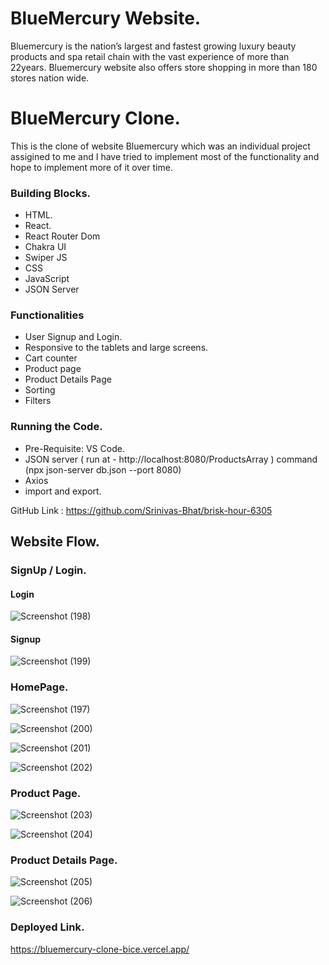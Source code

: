 # BlueMercury Website.

Bluemercury is the nation’s largest and fastest growing luxury beauty products and spa retail chain with the vast experience of more than 22years. Bluemercury website also offers store shopping in more than 180 stores nation wide.


# BlueMercury Clone.

This is the clone of website Bluemercury which was an individual project assigined to me and I have tried to implement most of the functionality and hope to implement more of it over time.


### Building Blocks.

- HTML.
- React.
- React Router Dom
- Chakra UI
- Swiper JS
- CSS
- JavaScript
- JSON Server


### Functionalities 

- User Signup and Login.
- Responsive to the tablets and large screens.
- Cart counter 
- Product page 
- Product Details Page
- Sorting
- Filters


### Running the Code.
- Pre-Requisite: VS Code.
- JSON server ( run at - http://localhost:8080/ProductsArray ) command (npx json-server db.json --port 8080)
- Axios
- import and export.

GitHub Link : https://github.com/Srinivas-Bhat/brisk-hour-6305 


## Website Flow.

### SignUp / Login.

#### Login

![Screenshot (198)](https://user-images.githubusercontent.com/101566628/180774187-b6155784-e93e-4c4b-a09f-e94d40054737.png)


#### Signup

![Screenshot (199)](https://user-images.githubusercontent.com/101566628/180774308-47309261-a161-4ddb-9a6d-640219b285d9.png)


### HomePage.

![Screenshot (197)](https://user-images.githubusercontent.com/101566628/180773632-55073045-6767-4573-a171-6b2ab8e9e053.png)


![Screenshot (200)](https://user-images.githubusercontent.com/101566628/180774421-7d4557d7-e02d-49fc-842c-2eae2975279b.png)


![Screenshot (201)](https://user-images.githubusercontent.com/101566628/180774441-05b73a49-c123-45b6-a8bc-aec2b38b82fa.png)


![Screenshot (202)](https://user-images.githubusercontent.com/101566628/180774459-13245201-f7f8-4545-8a6a-74f8e97e1368.png)


### Product Page.



![Screenshot (203)](https://user-images.githubusercontent.com/101566628/180774872-cf7f489c-8751-46a0-af4e-47f09110918d.png)



![Screenshot (204)](https://user-images.githubusercontent.com/101566628/180774889-6e9b5ec0-ba7d-475a-a3b5-584d9dc4fc02.png)


### Product Details Page.



![Screenshot (205)](https://user-images.githubusercontent.com/101566628/180774963-ab08c67c-1a54-4d3f-b077-5aa91eebe881.png)



![Screenshot (206)](https://user-images.githubusercontent.com/101566628/180774972-e04bff59-9093-41e6-9524-75ca902bf67a.png)

### Deployed Link.


https://bluemercury-clone-bice.vercel.app/

















